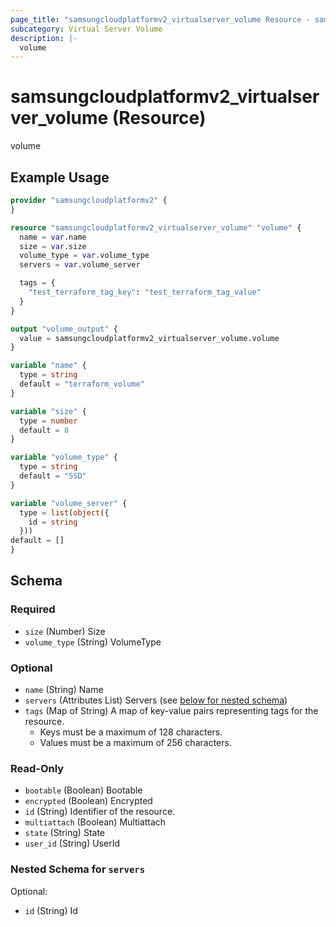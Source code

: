 ```yaml
---
page_title: "samsungcloudplatformv2_virtualserver_volume Resource - samsungcloudplatformv2"
subcategory: Virtual Server Volume
description: |-
  volume
---
```


# samsungcloudplatformv2_virtualserver_volume (Resource)

volume

## Example Usage

```terraform
provider "samsungcloudplatformv2" {
}

resource "samsungcloudplatformv2_virtualserver_volume" "volume" {
  name = var.name
  size = var.size
  volume_type = var.volume_type
  servers = var.volume_server

  tags = {
    "test_terraform_tag_key": "test_terraform_tag_value"
  }
}

output "volume_output" {
  value = samsungcloudplatformv2_virtualserver_volume.volume
}

variable "name" {
  type = string
  default = "terraform_volume"
}

variable "size" {
  type = number
  default = 8
}

variable "volume_type" {
  type = string
  default = "SSD"
}

variable "volume_server" {
  type = list(object({
    id = string
  }))
default = []
}
```

<!-- schema generated by tfplugindocs -->
## Schema

### Required

- `size` (Number) Size
- `volume_type` (String) VolumeType

### Optional

- `name` (String) Name
- `servers` (Attributes List) Servers (see [below for nested schema](#nestedatt--servers))
- `tags` (Map of String) A map of key-value pairs representing tags for the resource.
  - Keys must be a maximum of 128 characters.
  - Values must be a maximum of 256 characters.

### Read-Only

- `bootable` (Boolean) Bootable
- `encrypted` (Boolean) Encrypted
- `id` (String) Identifier of the resource.
- `multiattach` (Boolean) Multiattach
- `state` (String) State
- `user_id` (String) UserId

<a id="nestedatt--servers"></a>
### Nested Schema for `servers`

Optional:

- `id` (String) Id
